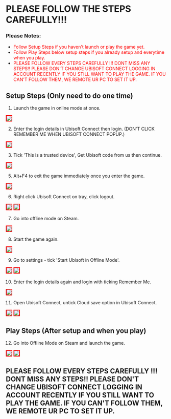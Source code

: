 # PLEASE FOLLOW THE STEPS CAREFULLY!!!

### Please Notes:
* <span style="color: red;">Follow Setup Steps if you haven't launch or play the game yet.</span>
* <span style="color: red;">Follow Play Steps below setup steps if you already setup and everytime when you play.</span>
* <span style="color: red;">PLEASE FOLLOW EVERY STEPS CAREFULLY !!! DONT MISS ANY STEPS!! PLEASE DON'T CHANGE UBISOFT CONNECT LOGGING IN ACCOUNT RECENTLY IF YOU STILL WANT TO PLAY THE GAME. IF YOU CAN'T FOLLOW THEM, WE REMOTE UR PC TO SET IT UP.</span>

## Setup Steps (Only need to do one time)

1. Launch the game in online mode at once.

<img src="https://github.com/user-attachments/assets/8912eb47-d8c9-4317-ae6e-8bccc0eb75d3" style="border: 2px solid red" />


2. Enter the login details in Ubisoft Connect then login. (DON'T CLICK REMEMBER ME WHEN UBISOFT CONNECT POPUP.)

<img src="https://github.com/user-attachments/assets/936f3a70-f25d-4e01-ad08-1d8fac7a3091" style="border: 2px solid red" />

3. Tick 'This is a trusted device', Get Ubisoft code from us then continue.

<img src="https://github.com/user-attachments/assets/e7f49035-8fa4-4b8e-b042-8193dfbcd6bd" style="border: 2px solid red" />

5. Alt+F4 to exit the game immediately once you enter the game.

<img src="https://github.com/user-attachments/assets/d5f0ba7c-42d7-49be-b716-3cf4b3803bc9" style="border: 2px solid red" />

6. Right click Ubisoft Connect on tray, click logout.

<img src="https://github.com/user-attachments/assets/8e186e08-8a28-4834-9fe2-fd1c1347b487" style="border: 2px solid red" />

<img src="https://github.com/user-attachments/assets/edda2adf-c72e-4eb1-829c-375f51964832" style="border: 2px solid red" />

7. Go into offline mode on Steam.

<img src="https://github.com/user-attachments/assets/44165188-131d-433f-b34f-24514422e910" style="border: 2px solid red" />

8. Start the game again.

<img src="https://github.com/user-attachments/assets/5e331fbe-c4d9-4ab2-a748-5189ae87e0e1" style="border: 2px solid red" />

9. Go to settings - tick 'Start Ubisoft in Offline Mode'.

<img src="https://github.com/user-attachments/assets/64ae5f25-803c-43ff-9fe9-434c2df5b692" style="border: 2px solid red" />

<img src="https://github.com/user-attachments/assets/58ae70cc-aeef-4880-9eb4-218c598058dc" style="border: 2px solid red" />

10. Enter the login details again and login with ticking Remember Me.

<img src="https://github.com/user-attachments/assets/bfb99948-6882-491e-af62-b3c45e1c80e6" style="border: 2px solid red" />

11. Open Ubisoft Connect, untick Cloud save option in Ubisoft Connect.

<img src="https://github.com/user-attachments/assets/bd93aaf3-0176-4435-939b-cca598c1e5d2" style="border: 2px solid red" />

<img src="https://github.com/user-attachments/assets/a0134db1-da40-414a-984a-748c52e06b4d" style="border: 2px solid red" />

## Play Steps (After setup and when you play)

12. Go into Offline Mode on Steam and launch the game.
<img src="https://github.com/user-attachments/assets/534eb189-5b22-4543-a15c-e62334d6a986" style="border: 2px solid red" />

<img src="https://github.com/user-attachments/assets/240519bb-ed02-4560-860c-a434a2b85d0d" style="border: 2px solid red" />


## PLEASE FOLLOW EVERY STEPS CAREFULLY !!! DONT MISS ANY STEPS!! PLEASE DON'T CHANGE UBISOFT CONNECT LOGGING IN ACCOUNT RECENTLY IF YOU STILL WANT TO PLAY THE GAME. IF YOU CAN'T FOLLOW THEM, WE REMOTE UR PC TO SET IT UP.
